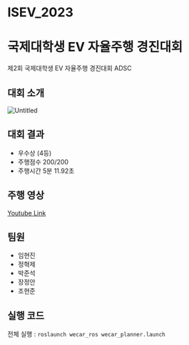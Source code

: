 # ISEV_2023
# 국제대학생  EV 자율주행 경진대회
제2회 국제대학생 EV 자율주행 경진대회 ADSC
## 대회 소개

![Untitled](https://github.com/FOSCAR-2022/ISEV_2023_OB/assets/39543006/ae680baa-0c6d-4b13-8389-50de0b949b43)

## 대회 결과

- 우수상 (4등)
- 주행점수 200/200
- 주행시간 5분 11.92초


## 주행 영상

[Youtube Link](https://www.youtube.com/watch?v=sdnQzTp4AXY)


## 팀원 

- 임현진
- 정혁제
- 박준석
- 장정안
- 조현준

## 실행 코드

전체 실행 : `roslaunch wecar_ros wecar_planner.launch`

